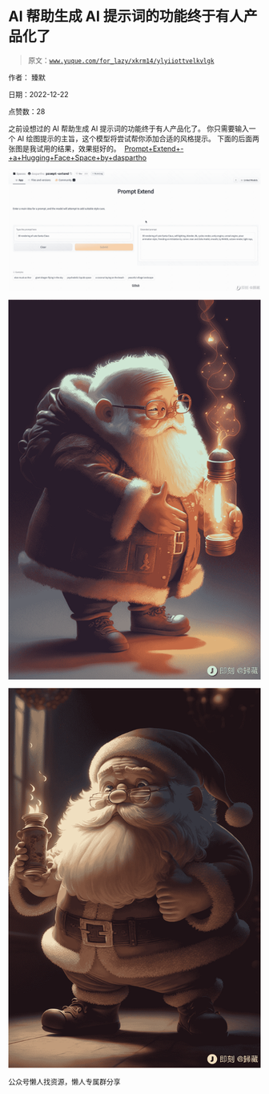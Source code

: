 # AI 帮助生成 AI 提示词的功能终于有人产品化了

> 原文：[`www.yuque.com/for_lazy/xkrm14/ylyiiottvelkvlgk`](https://www.yuque.com/for_lazy/xkrm14/ylyiiottvelkvlgk)



作者： 臻默



日期：2022-12-22



点赞数：28



之前设想过的 AI 帮助生成 AI 提示词的功能终于有人产品化了。 你只需要输入一个 AI 绘图提示的主旨，这个模型将尝试帮你添加合适的风格提示。 下面的后面两张图是我试用的结果，效果挺好的。  [Prompt+Extend+-+a+Hugging+Face+Space+by+daspartho](https://huggingface.co/spaces/daspartho/prompt-extend)



![](img/5d3c04abcf6efd10faf75c66b5409a9e.png)



![](img/33c5902214c6fb4e607153b61f49b12f.png)



![](img/5f8682ddcc28c8e6bb57f08c5763974c.png)



公众号懒人找资源，懒人专属群分享

